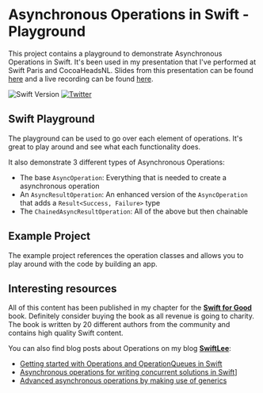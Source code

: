 # Asynchronous Operations in Swift - Playground
This project contains a playground to demonstrate Asynchronous Operations in Swift. It's been used in my presentation that I've performed at Swift Paris and CocoaHeadsNL. Slides from this presentation can be found [here](https://github.com/AvdLee/OperationsPresentation/blob/master/Presentation%20-%20Operations%20in%20Swift.pdf) and a live recording can be found [here](https://youtu.be/T0wMEVBIZMg).

![Swift Version](https://img.shields.io/badge/Swift-5.1-F16D39.svg?style=flat) [![Twitter](https://img.shields.io/badge/twitter-@Twannl-blue.svg?style=flat)](https://twitter.com/twannl)

## Swift Playground

The playground can be used to go over each element of operations. It's great to play around and see what each functionality does. 

It also demonstrate 3 different types of Asynchronous Operations:

- The base `AsyncOperation`: Everything that is needed to create a asynchronous operation
- An `AsyncResultOperation`: An enhanced version of the `AsyncOperation` that adds a `Result<Success, Failure>` type
- The `ChainedAsyncResultOperation`: All of the above but then chainable

## Example Project

The example project references the operation classes and allows you to play around with the code by building an app.

## Interesting resources

All of this content has been published in my chapter for the **[Swift for Good](https://www.swiftforgood.com/)** book. Definitely consider buying the book as all revenue is going to charity. The book is written by 20 different authors from the community and contains high quality Swift content.

You can also find blog posts about Operations on my blog **[SwiftLee](https://www.avanderlee.com/)**:

- [Getting started with Operations and OperationQueues in Swift](https://www.avanderlee.com/swift/operations/)
- [Asynchronous operations for writing concurrent solutions in Swift](https://www.avanderlee.com/swift/asynchronous-operations/)]
- [Advanced asynchronous operations by making use of generics](https://www.avanderlee.com/swift/advanced-asynchronous-operations/)

